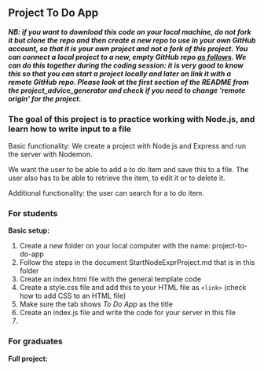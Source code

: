 ## Project To Do App

***NB: if you want to download this code on your local machine, do not fork it but clone the repo and then create a new repo to use in your own GitHub account, so that it is your own project and not a fork of this project. You can connect a local project to a new, empty GitHub repo [as follows](https://docs.github.com/en/github/importing-your-projects-to-github/adding-an-existing-project-to-github-using-the-command-line). We can do this together during the coding session: it is very good to know this so that you can start a project locally and later on link it with a remote GitHub repo. Please look at the first section of the README from the project_advice_generator and check if you need to change 'remote origin' for the project.***

### The goal of this project is to practice working with Node.js, and learn how to write input to a file

Basic functionality:
We create a project with Node.js and Express and run the server with Nodemon. 

We want the user to be able to add a to do item and save this to a file. The user also has to be able to retrieve the item, to edit it or to delete it.

Additional functionality: the user can search for a to do item.

### For students

**Basic setup:**  

1. Create a new folder on your local computer with the name: project-to-do-app
1. Follow the steps in the document StartNodeExprProject.md that is in this folder
1. Create an index.html file with the general template code
1. Create a style.css file and add this to your HTML file as `<link>` (check how to add CSS to an HTML file)
1. Make sure the tab shows *To Do App* as the title
1. Create an index.js file and write the code for your server in this file
1. 

### For graduates

**Full project:**